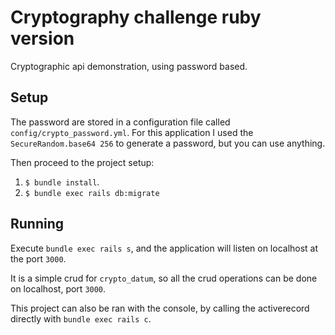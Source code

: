# Cryptography challenge ruby version

Cryptographic api demonstration, using password based.

## Setup

The password are stored in a configuration file called `config/crypto_password.yml`. For this application I used the `SecureRandom.base64 256` to generate a password, but you can use anything.

Then proceed to the project setup:

1. `$ bundle install`.
2. `$ bundle exec rails db:migrate`

## Running

Execute `bundle exec rails s`, and the application will listen on localhost at the port `3000`.

It is a simple crud for `crypto_datum`, so all the crud operations can be done on localhost, port `3000`.

This project can also be ran with the console, by calling the activerecord directly with `bundle exec rails c`.
